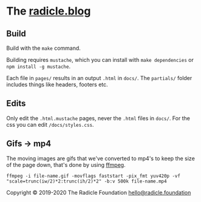 # The [radicle.blog](https://radicle.blog)

## Build

Build with the `make` command.

Building requires `mustache`, which you can install with `make dependencies` or
`npm install -g mustache`.

Each file in `pages/` results in an output `.html` in `docs/`.
The `partials/` folder includes things like headers, footers etc.

## Edits

Only edit the `.html.mustache` pages, never the `.html` files in `docs/`. For the css you can edit `/docs/styles.css`.

## Gifs -> mp4

The moving images are gifs that we've converted to mp4's to keep the size of the page down, that's done by using [ffmpeg](https://ffmpeg.org/).

`ffmpeg -i file-name.gif -movflags faststart -pix_fmt yuv420p -vf "scale=trunc(iw/2)*2:trunc(ih/2)*2" -b:v 500k file-name.mp4`

Copyright © 2019-2020 The Radicle Foundation <hello@radicle.foundation>

